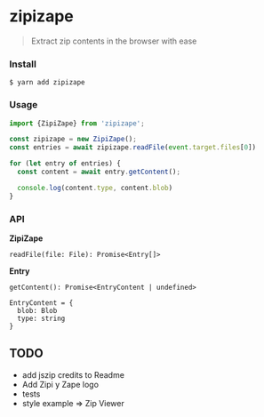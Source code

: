 # zipizape
> Extract zip contents in the browser with ease


### Install

```
$ yarn add zipizape
```

### Usage

```typescript
import {ZipiZape} from 'zipizape';

const zipizape = new ZipiZape();
const entries = await zipizape.readFile(event.target.files[0])

for (let entry of entries) {
  const content = await entry.getContent();

  console.log(content.type, content.blob)
}
```

### API

**ZipiZape**

```
readFile(file: File): Promise<Entry[]>
```

**Entry**

```
getContent(): Promise<EntryContent | undefined>

EntryContent = {
  blob: Blob
  type: string
}
```


## TODO 

* add jszip credits to Readme
* Add Zipi y Zape logo 
* tests
* style example => Zip Viewer